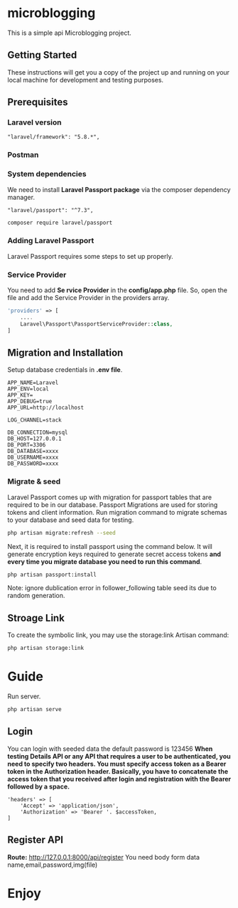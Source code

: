 # microblogging
This is a simple api Microblogging project.

## Getting Started
These instructions will get you a copy of the project up and running on your local machine for development and testing purposes.

## Prerequisites
### Laravel version 
```
"laravel/framework": "5.8.*",
```
### Postman

### System dependencies
We need to install **Laravel Passport package** via the composer dependency manager. 

```
"laravel/passport": "^7.3",
```
``` bash
composer require laravel/passport
```

### Adding Laravel Passport
Laravel Passport requires some steps to set up properly.

### Service Provider
You need to add **Se rvice Provider** in the **config/app.php** file. So, open the file and add the Service Provider in the providers array.
```php
'providers' => [
    ....
    Laravel\Passport\PassportServiceProvider::class,
]
```
## Migration and Installation
Setup database credentials in **.env file**. 
```.env
APP_NAME=Laravel
APP_ENV=local
APP_KEY=
APP_DEBUG=true
APP_URL=http://localhost

LOG_CHANNEL=stack

DB_CONNECTION=mysql
DB_HOST=127.0.0.1
DB_PORT=3306
DB_DATABASE=xxxx
DB_USERNAME=xxxx
DB_PASSWORD=xxxx
```
### Migrate & seed
Laravel Passport comes up with migration for passport tables that are required to be in our database. Passport Migrations are used for storing tokens and client information. Run migration command to migrate schemas to your database and seed data for testing.
``` bash
php artisan migrate:refresh --seed
```

Next, it is required to install passport using the command below. It will generate encryption keys required to generate secret access tokens **and every time you migrate database you need to run this command**.
``` bash
php artisan passport:install
```
Note: ignore dublication error in follower_following table seed its due to random generation.

## Stroage Link
To create the symbolic link, you may use the storage:link Artisan command:
``` bash
php artisan storage:link
```
# Guide
Run server.
``` bash
php artisan serve
```
## Login
You can login with seeded data the default password is 123456
**When testing Details API or any API that requires a user to be authenticated, you need to specify two headers. You must specify access token as a Bearer token in the Authorization header. Basically, you have to concatenate the access token that you received after login and registration with the Bearer followed by a space.**
```
'headers' => [
    'Accept' => 'application/json',
    'Authorization' => 'Bearer '. $accessToken,
]
```

## Register API
**Route:** http://127.0.0.1:8000/api/register
You need body form data name,email,password,img(file)

# Enjoy

